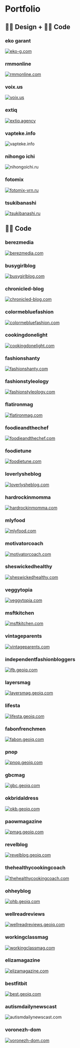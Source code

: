 # Portfolio


## 👩‍🎨 Design + 👩‍💻 Code


### eko garant

[![eko-g.com](./assets/eko-g.png)](https://eko-g.com/)


### rmmonline

[![rmmonline.com](./assets/rmmonline.png)](https://rmmonline.com/)


### voix.us

[![voix.us](./assets/voix.png)](https://voix.us/)


### extiq

[![extiq.agency](./assets/extiq.png)](https://extiq.agency/)


### vapteke.info

![vapteke.info](./assets/vapteke.png)


### nihongo ichi

![nihongoichi.ru](./assets/nihongoichi.png)


### fotomix

[![fotomix-vrn.ru](./assets/fotomix-redesign.png)](https://fotomix-vrn.ru/)


### tsukibanashi

[![tsukibanashi.ru](./assets/tsukibanashi.png)](http://tsukibanashi.ru/)


## 👩‍💻 Code


### berezmedia

[![berezmedia.com](./assets/berezmedia.png)](https://berezmedia.com/)


### busygirlblog

[![busygirlblog.com](./assets/busygirlblog.png)](https://busygirlblog.com/)


### chronicled-blog

[![chronicled-blog.com](./assets/chronicled-blog.png)](https://chronicled-blog.com/)


### colormebluefashion

[![colormebluefashion.com](./assets/colormebluefashion.png)](https://colormebluefashion.com/)


### cookingdonelight

[![cookingdonelight.com](./assets/cookingdonelight.png)](https://cookingdonelight.com/)


### fashionshanty

[![fashionshanty.com](./assets/fashionshanty.png)](https://fashionshanty.com/)


### fashionstyleology

[![fashionstyleology.com](./assets/fashionstyleology.png)](https://fashionstyleology.com/)


### flatironmag

[![flatironmag.com](./assets/flatironmag.png)](https://flatironmag.com/)


### foodieandthechef

[![foodieandthechef.com](./assets/foodieandthechef.png)](https://foodieandthechef.geoiq.com/)

 
### foodietune

[![foodietune.com](./assets/foodietune.png)](https://foodietune.com/)


### loverlysheblog

[![loverlysheblog.com](./assets/loverlysheblog.png)](https://loverlysheblog.com/)


### hardrockinmomma

[![hardrockinmomma.com](./assets/hardrockinmomma.png)](https://hardrockinmomma.geoiq.com/)


### mlyfood

[![mlyfood.com](./assets/mlyfood.png)](https://mlyfood.com/)


### motivatorcoach

[![motivatorcoach.com](./assets/motivatorcoach.png)](https://motivatorcoach.geoiq.com/)


### sheswickedhealthy

[![sheswickedhealthy.com](./assets/sheswickedhealthy.png)](https://sheswickedhealthy.com/)


### veggytopia

[![veggytopia.com](./assets/veggytopia.png)](https://veggytopia.com/)


### msftkitchen

[![msftkitchen.com](./assets/msftkitchen.png)](https://msftkitchen.geoiq.com/)


### vintageparents

[![vintageparents.com](./assets/vintageparents.png)](https://vintageparents.com/)


### independentfashionbloggers

[![ifb.geoiq.com](./assets/independentfashionbloggers.png)](https://independentfashionbloggers.org)


### layersmag

[![layersmag.geoiq.com](./assets/layersmag.png)](https://layersmag.geoiq.com/)


### lifesta

[![lifesta.geoiq.com](./assets/lifesta.png)](https://lifesta.geoiq.com/)


### fabonfrenchmen

[![fabon.geoiq.com](./assets/fabonfrenchmen.png)](https://fabonfrenchmen.geoiq.com/)


### pnop

[![pnop.geoiq.com](./assets/pnop.png)](https://pnop.geoiq.com/)


### gbcmag

[![gbc.geoiq.com](./assets/gbcmag.png)](https://gbcmag.geoiq.com/)


### okbridaldress

[![okb.geoiq.com](./assets/okbridaldress.png)](https://okbridaldress.geoiq.com/)


### paowmagazine

[![pmag.geoiq.com](./assets/paowmagazine.png)](https://paowmagazine.geoiq.com/)


### revelblog

[![revelblog.geoiq.com](./assets/revelblog.png)](https://revelblog.geoiq.com/)


### thehealthycookingcoach

[![thehealthycookingcoach.com](./assets/thehealthycookingcoach.png)](https://thehealthycookingcoach.com/)


### ohheyblog

[![ohb.geoiq.com](./assets/ohheyblog.png)](https://ohheyblog.geoiq.com/)


### wellreadreviews

[![wellreadreviews.geoiq.com](./assets/wellreadreviews.png)](https://wellreadreviews.geoiq.com/)


### workingclassmag

[![workingclassmag.com](./assets/workingclassmag.png)](https://workingclassmag.com/)


### elizamagazine

[![elizamagazine.com](./assets/elizamagazine.png)](https://elizamagazine.com/)


### bestfitbit

[![best.geoiq.com](./assets/bestfitbit.png)](https://bestfitbit.geoiq.com/)

### autismdailynewscast

![autismdailynewscast.com](./assets/autismdailynewscast.png)

### voronezh-dom

[![voronezh-dom.com](./assets/voronezhdom.png)](https://voronezh-dom.com/)
